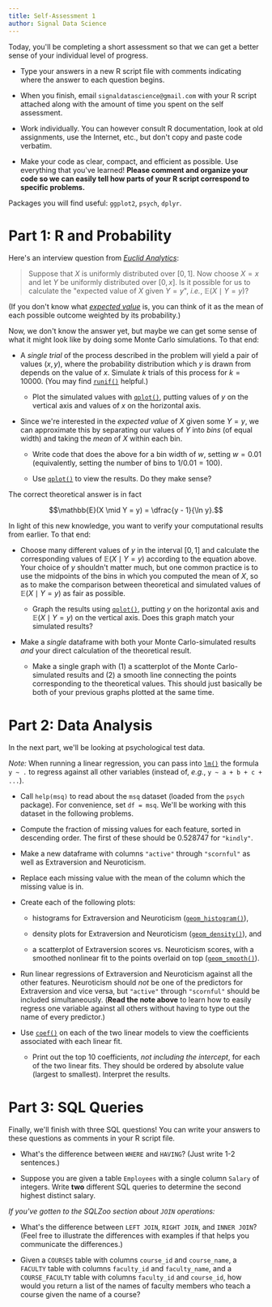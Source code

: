 ```yaml
---
title: Self-Assessment 1
author: Signal Data Science
---
```


Today, you'll be completing a short assessment so that we can get a better sense of your individual level of progress.

* Type your answers in a new R script file with comments indicating where the answer to each question begins.

* When you finish, email `signaldatascience@gmail.com` with your R script attached along with the amount of time you spent on the self assessment.

* Work individually. You can however consult R documentation, look at old assignments, use the Internet, etc., but don't copy and paste code verbatim.

* Make your code as clear, compact, and efficient as possible. Use everything that you've learned! **Please comment and organize your code so we can easily tell how parts of your R script correspond to specific problems.**

Packages you will find useful: `ggplot2`, `psych`, `dplyr`.

Part 1: R and Probability
=========================

Here's an interview question from [*Euclid Analytics*](http://euclidanalytics.com/):

> Suppose that $X$ is uniformly distributed over $[0,1]$. Now choose $X = x$ and let $Y$ be uniformly distributed over $[0,x]$. Is it possible for us to calculate the "expected value of $X$ given $Y = y$", *i.e.*, $\mathbb{E}(X \mid Y = y)$?

(If you don't know what [*expected value*](https://en.wikipedia.org/wiki/Expected_value) is, you can think of it as the mean of each possible outcome weighted by its probability.)

Now, we don't know the answer yet, but maybe we can get some sense of what it might look like by doing some Monte Carlo simulations. To that end:

* A *single trial* of the process described in the problem will yield a pair of values $(x, y)$, where the probability distribution which $y$ is drawn from depends on the value of $x$. Simulate $k$ trials of this process for $k = 10000$. (You may find [`runif()`](https://stat.ethz.ch/R-manual/R-devel/library/stats/html/Uniform.html) helpful.)

	* Plot the simulated values with [`qplot()`](http://docs.ggplot2.org/current/qplot.html), putting values of $y$ on the vertical axis and values of $x$ on the horizontal axis.

* Since we're interested in the *expected value* of $X$ given some $Y = y$, we can approximate this by separating our values of $Y$ into *bins* (of equal width) and taking the *mean* of $X$ within each bin.

	* Write code that does the above for a bin width of $w$, setting $w = 0.01$ (equivalently, setting the number of bins to $1/0.01 = 100$).

	* Use [`qplot()`](http://docs.ggplot2.org/current/qplot.html) to view the results. Do they make sense?

The correct theoretical answer is in fact

$$\mathbb{E}(X \mid Y = y) = \dfrac{y - 1}{\ln y}.$$

In light of this new knowledge, you want to verify your computational results from earlier. To that end:

* Choose many different values of $y$ in the interval $[0,1]$ and calculate the corresponding values of $\mathbb{E}(X \mid Y = y)$ according to the equation above. Your choice of $y$ shouldn't matter much, but one common practice is to use the midpoints of the bins in which you computed the mean of $X$, so as to make the comparison between theoretical and simulated values of $\mathbb{E}(X \mid Y = y)$ as fair as possible. 

	* Graph the results using [`qplot()`](http://docs.ggplot2.org/current/qplot.html), putting $y$ on the horizontal axis and $\mathbb{E}(X \mid Y = y)$ on the vertical axis. Does this graph match your simulated results?

* Make a *single* dataframe with both your Monte Carlo-simulated results *and* your direct calculation of the theoretical result.

	* Make a single graph with (1) a scatterplot of the Monte Carlo-simulated results and (2) a smooth line connecting the points corresponding to the theoretical values. This should just basically be both of your previous graphs plotted at the same time.

Part 2: Data Analysis
=====================

In the next part, we'll be looking at psychological test data.

*Note:* When running a linear regression, you can pass into [`lm()`](https://stat.ethz.ch/R-manual/R-devel/library/stats/html/lm.html) the formula `y ~ .` to regress against all other variables (instead of, *e.g.*, `y ~ a + b + c + ...`).

* Call `help(msq)` to read about the `msq` dataset (loaded from the `psych` package). For convenience, set `df = msq`. We'll be working with this dataset in the following problems.

* Compute the fraction of missing values for each feature, sorted in descending order. The first of these should be 0.528747 for `"kindly"`.

* Make a new dataframe with columns `"active"` through `"scornful"` as well as Extraversion and Neuroticism.

* Replace each missing value with the mean of the column which the missing value is in.

* Create each of the following plots:

	* histograms for Extraversion and Neuroticism ([`geom_histogram()`](http://docs.ggplot2.org/current/geom_histogram.html)),

	* density plots for Extraversion and Neuroticism ([`geom_density()`](http://docs.ggplot2.org/current/geom_density.html)), and

	* a scatterplot of Extraversion scores vs. Neuroticism scores, with a smoothed nonlinear fit to the points overlaid on top ([`geom_smooth()`](http://docs.ggplot2.org/current/geom_smooth.html)).

* Run linear regressions of Extraversion and Neuroticism against all the other features. Neuroticism should *not* be one of the predictors for Extraversion and vice versa, but `"active"` through `"scornful"` should be included simultaneously. (**Read the note above** to learn how to easily regress one variable against all others without having to type out the name of every predictor.)

* Use [`coef()`](https://stat.ethz.ch/R-manual/R-devel/library/stats/html/coef.html) on each of the two linear models to view the coefficients associated with each linear fit.

	* Print out the top 10 coefficients, *not including the intercept*, for each of the two linear fits. They should be ordered by absolute value (largest to smallest). Interpret the results. 

Part 3: SQL Queries
===================

Finally, we'll finish with three SQL questions! You can write your answers to these questions as comments in your R script file.

* What's the difference between `WHERE` and `HAVING`? (Just write 1-2 sentences.)

* Suppose you are given a table `Employees` with a single column `Salary` of integers. Write **two** different SQL queries to determine the second highest distinct salary.

*If you've gotten to the SQLZoo section about `JOIN` operations:*

* What's the difference between `LEFT JOIN`, `RIGHT JOIN`, and `INNER JOIN`? (Feel free to illustrate the differences with examples if that helps you communicate the differences.)

* Given a `COURSES` table with columns `course_id` and `course_name`, a `FACULTY` table with columns `faculty_id` and `faculty_name`, and a `COURSE_FACULTY` table with columns `faculty_id` and `course_id`, how would you return a list of the names of faculty members who teach a course given the name of a course?